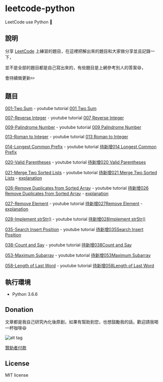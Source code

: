 # leetcode-python
LeetCode use Python :memo:

## 說明
分享 [LeetCode](https://leetcode.com/) 上練習的題目，在這裡把解出來的題目和大家做分享並且記錄一下，

並不是全部的題目都是自己寫出來的，有些題目是上網參考別人的答案:smile:，

會持續做更新:pencil2:

## 題目

[001-Two Sum](https://github.com/twtrubiks/leetcode-python/blob/master/Two_Sum_001.py) - youtube tutorial [001 Two Sum](https://youtu.be/fo5knjhk-i0)

[007-Reverse Integer](https://github.com/twtrubiks/leetcode-python/blob/master/Reverse_Integer_007.py) - youtube tutorial [007 Reverse Integer](https://youtu.be/sPK7Lw7Ospg)

[009-Palindrome Number](https://github.com/twtrubiks/leetcode-python/blob/master/Palindrome_Number_009.py) - youtube tutorial [009 Palindrome Number](https://youtu.be/B2viRb1aJ7Q)

[013-Roman to Integer](https://github.com/twtrubiks/leetcode-python/blob/master/Roman_to_Integer_013.py) - youtube tutorial [013 Roman to Integer](https://youtu.be/es88R2AYc_0)

[014-Longest Common Prefix](https://github.com/twtrubiks/leetcode-python/blob/master/Longest_Common_Prefix_014.py) - youtube tutorial [待新增014 Longest Common Prefix](xxx)

[020-Valid Parentheses](https://github.com/twtrubiks/leetcode-python/blob/master/Valid_Parentheses_020.py) - youtube tutorial [待新增020 Valid Parentheses](xxx)

[021-Merge Two Sorted Lists](https://github.com/twtrubiks/leetcode-python/blob/master/Merge_Two_Sorted_Lists_021.py) - youtube tutorial [待新增021 Merge Two Sorted Lists](xxx) - [explanation](https://github.com/twtrubiks/leetcode-python/blob/master/Merge_Two_Sorted_Lists_021_explanation.py)

[026-Remove Duplicates from Sorted Array](https://github.com/twtrubiks/leetcode-python/blob/master/Remove_Duplicates_from_Sorted_Array_026.py) - youtube tutorial [待新增026 Remove Duplicates from Sorted Array](xxx) - [explanation](https://github.com/twtrubiks/leetcode-python/blob/master/Remove_Duplicates_from_Sorted_Array_026_explanation.py)

[027-Remove Element](https://github.com/twtrubiks/leetcode-python/blob/master/Remove_Element_027.py) - youtube tutorial [待新增027Remove Element](xxx) - [explanation](https://github.com/twtrubiks/leetcode-python/blob/master/Remove_Element_027_explanation.py)

[028-Implement strStr()](https://github.com/twtrubiks/leetcode-python/blob/master/Implement_strStr_028.py) - youtube tutorial [待新增028Implement strStr()](xxx)

[035-Search Insert Position](https://github.com/twtrubiks/leetcode-python/blob/master/Search_Insert_Position_035.py) - youtube tutorial [待新增035Search Insert Position](xxx)

[038-Count and Say](https://github.com/twtrubiks/leetcode-python/blob/master/Count_and_Say_038.py) - youtube tutorial [待新增038Count and Say](xxx)

[053-Maximum Subarray](https://github.com/twtrubiks/leetcode-python/blob/master/Maximum_Subarray_053.py) - youtube tutorial [待新增053Maximum Subarray](xxx)

[058-Length of Last Word](https://github.com/twtrubiks/leetcode-python/blob/master/Length_of_Last_Word_058.py) - youtube tutorial [待新增058Length of Last Word](xxx)

## 執行環境

* Python 3.6.6

## Donation

文章都是我自己研究內化後原創，如果有幫助到您，也想鼓勵我的話，歡迎請我喝一杯咖啡:laughing:

![alt tag](https://i.imgur.com/LRct9xa.png)

[贊助者付款](https://payment.opay.tw/Broadcaster/Donate/9E47FDEF85ABE383A0F5FC6A218606F8)

## License

MIT license
